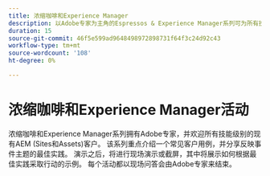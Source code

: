 ```yaml
---
title: 浓缩咖啡和Experience Manager
description: 以Adobe专家为主角的Espressos & Experience Manager系列可为所有技能级别的AEM(Sites和Assets)客户提供对常见用例、最佳实践、实时演示的见解，并以问答会议结束。
duration: 15
source-git-commit: 46f5e599ad9648498972898731f64f3c24d92c43
workflow-type: tm+mt
source-wordcount: '108'
ht-degree: 0%

---
```


# 浓缩咖啡和Experience Manager活动

浓缩咖啡和Experience Manager系列拥有Adobe专家，并欢迎所有技能级别的现有AEM (Sites和Assets)客户。 该系列重点介绍一个常见客户用例，并分享反映事件主题的最佳实践。 演示之后，将进行现场演示或截屏，其中将展示如何根据最佳实践采取行动的示例。 每个活动都以现场问答会由Adobe专家来结束。

<!-- CARDS

* activity-log.md {cta  = Watch event}

-->
